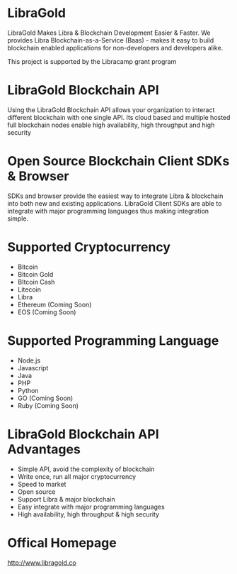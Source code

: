# LibraGold
LibraGold Makes Libra & Blockchain Development Easier & Faster.
We provides Libra Blockchain-as-a-Service (Baas) - makes it easy to build blockchain enabled applications for non-developers and developers alike.

This project is supported by the Libracamp grant program

# LibraGold Blockchain API
Using the LibraGold Blockchain API allows your organization to interact different blockchain with one single API. Its cloud based and multiple hosted full blockchain nodes enable high availability, high throughput and high security

# Open Source Blockchain Client SDKs & Browser 
SDKs and browser provide the easiest way to integrate Libra & blockchain into both new and existing applications. LibraGold Client SDKs are able to integrate with major programming languages thus making integration simple.

# Supported Cryptocurrency
- Bitcoin
- Bitcoin Gold
- BItcoin Cash
- Litecoin
- Libra
- Ethereum (Coming Soon)
- EOS (Coming Soon)

# Supported Programming Language
- Node.js
- Javascript
- Java
- PHP
- Python
- GO (Coming Soon)
- Ruby (Coming Soon)

# LibraGold Blockchain API Advantages
- Simple API, avoid the complexity of blockchain 
- Write once, run all major cryptocurrency
- Speed to market
- Open source
- Support Libra & major blockchain
- Easy integrate with major programming languages
- High availability, high throughput & high security

# Offical Homepage
http://www.libragold.co
